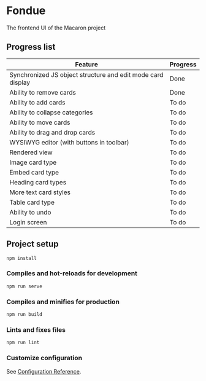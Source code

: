 # Fondue

The frontend UI of the Macaron project

## Progress list

| Feature                                                     | Progress |
| ----------------------------------------------------------- | -------- |
| Synchronized JS object structure and edit mode card display | Done     |
| Ability to remove cards                                     | Done     |
| Ability to add cards                                        | To do    |
| Ability to collapse categories                              | To do    |
| Ability to move cards                                       | To do    |
| Ability to drag and drop cards                              | To do    |
| WYSIWYG editor (with buttons in toolbar)                    | To do    |
| Rendered view                                               | To do    |
| Image card type                                             | To do    |
| Embed card type                                             | To do    |
| Heading card types                                          | To do    |
| More text card styles                                       | To do    |
| Table card type                                             | To do    |
| Ability to undo                                             | To do    |
| Login screen                                                | To do    |

## Project setup

```
npm install
```

### Compiles and hot-reloads for development

```
npm run serve
```

### Compiles and minifies for production

```
npm run build
```

### Lints and fixes files

```
npm run lint
```

### Customize configuration

See [Configuration Reference](https://cli.vuejs.org/config/).
